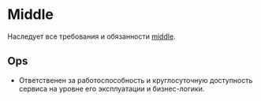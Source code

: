 # Middle

Наследует все требования и обязанности [middle](../middle.md).

## Ops

- Ответственен за работоспособность и круглосуточную доступность сервиса на уровне его эксплуатации и бизнес-логики.
